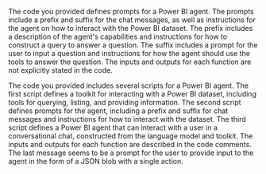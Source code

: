 The code you provided defines prompts for a Power BI agent. The prompts include a prefix and suffix for the chat messages, as well as instructions for the agent on how to interact with the Power BI dataset. The prefix includes a description of the agent's capabilities and instructions for how to construct a query to answer a question. The suffix includes a prompt for the user to input a question and instructions for how the agent should use the tools to answer the question. The inputs and outputs for each function are not explicitly stated in the code.

The code you provided includes several scripts for a Power BI agent. The first script defines a toolkit for interacting with a Power BI dataset, including tools for querying, listing, and providing information. The second script defines prompts for the agent, including a prefix and suffix for chat messages and instructions for how to interact with the dataset. The third script defines a Power BI agent that can interact with a user in a conversational chat, constructed from the language model and toolkit. The inputs and outputs for each function are described in the code comments. The last message seems to be a prompt for the user to provide input to the agent in the form of a JSON blob with a single action.

